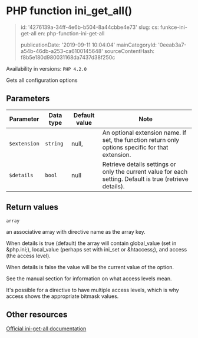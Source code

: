 PHP function ini_get_all()
==========================

> id: '4276139a-34ff-4e6b-b504-8a44cbbe4e73'
> slug:
> 	cs: funkce-ini-get-all
> 	en: php-function-ini-get-all
> 
> publicationDate: '2019-09-11 10:04:04'
> mainCategoryId: '0eeab3a7-a54b-46db-a253-ca6100145648'
> sourceContentHash: f8b5e180d980031168da7437d38f250c

Availability in versions: `PHP 4.2.0`

Gets all configuration options


Parameters
--------------

| Parameter | Data type | Default value | Note |
|-----|-----|-----|-----|
| `$extension` | `string` | null, | An optional extension name. If set, the function return only options specific for that extension. |
| `$details` | `bool` | null | Retrieve details settings or only the current value for each setting. Default is true (retrieve details). |


Return values
----------------

`array`

an associative array with directive name as the array key.
</p>
<p>
When details is true (default) the array will
contain global_value (set in
&php.ini;), local_value (perhaps set with
ini_set or &htaccess;), and
access (the access level).
</p>
<p>
When details is false the value will be the
current value of the option.
</p>
<p>
See the manual section
for information on what access levels mean.
</p>
<p>
It's possible for a directive to have multiple access levels, which is
why access shows the appropriate bitmask values.

Other resources
------------

[Official ini-get-all documentation](https://www.php.net/manual/en/function.ini-get-all.php)
